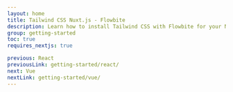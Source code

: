 ```yaml
---
layout: home
title: Tailwind CSS Nuxt.js - Flowbite
description: Learn how to install Tailwind CSS with Flowbite for your Nuxt.js project and start developing with the most popular Vue-based framework inspired by Next.js
group: getting-started
toc: true
requires_nextjs: true

previous: React
previousLink: getting-started/react/
next: Vue
nextLink: getting-started/vue/
---
```

